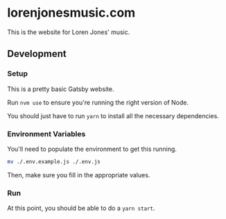 # lorenjonesmusic.com

This is the website for Loren Jones' music.

## Development

### Setup

This is a pretty basic Gatsby website.

Run `nvm use` to ensure you're running the right version of Node.

You should just have to run `yarn` to install all the necessary dependencies.

### Environment Variables

You'll need to populate the environment to get this running.

```sh
mv ./.env.example.js ./.env.js
```

Then, make sure you fill in the appropriate values.

### Run

At this point, you should be able to do a `yarn start`.
